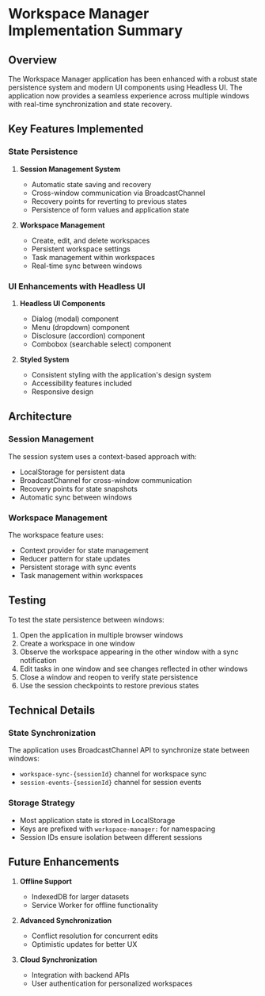 # Workspace Manager Implementation Summary

## Overview

The Workspace Manager application has been enhanced with a robust state persistence system and modern UI components using Headless UI. The application now provides a seamless experience across multiple windows with real-time synchronization and state recovery.

## Key Features Implemented

### State Persistence

1. **Session Management System**
   - Automatic state saving and recovery
   - Cross-window communication via BroadcastChannel
   - Recovery points for reverting to previous states
   - Persistence of form values and application state

2. **Workspace Management**
   - Create, edit, and delete workspaces
   - Persistent workspace settings
   - Task management within workspaces
   - Real-time sync between windows

### UI Enhancements with Headless UI

1. **Headless UI Components**
   - Dialog (modal) component
   - Menu (dropdown) component
   - Disclosure (accordion) component
   - Combobox (searchable select) component

2. **Styled System**
   - Consistent styling with the application's design system
   - Accessibility features included
   - Responsive design

## Architecture

### Session Management

The session system uses a context-based approach with:
- LocalStorage for persistent data
- BroadcastChannel for cross-window communication
- Recovery points for state snapshots
- Automatic sync between windows

### Workspace Management

The workspace feature uses:
- Context provider for state management
- Reducer pattern for state updates
- Persistent storage with sync events
- Task management within workspaces

## Testing

To test the state persistence between windows:

1. Open the application in multiple browser windows
2. Create a workspace in one window
3. Observe the workspace appearing in the other window with a sync notification
4. Edit tasks in one window and see changes reflected in other windows
5. Close a window and reopen to verify state persistence
6. Use the session checkpoints to restore previous states

## Technical Details

### State Synchronization

The application uses BroadcastChannel API to synchronize state between windows:
- `workspace-sync-{sessionId}` channel for workspace sync
- `session-events-{sessionId}` channel for session events

### Storage Strategy

- Most application state is stored in LocalStorage
- Keys are prefixed with `workspace-manager:` for namespacing
- Session IDs ensure isolation between different sessions

## Future Enhancements

1. **Offline Support**
   - IndexedDB for larger datasets
   - Service Worker for offline functionality

2. **Advanced Synchronization**
   - Conflict resolution for concurrent edits
   - Optimistic updates for better UX

3. **Cloud Synchronization**
   - Integration with backend APIs
   - User authentication for personalized workspaces
